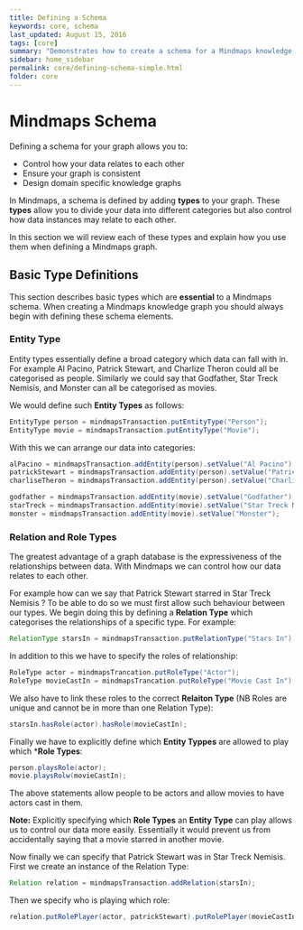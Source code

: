 ```yaml
---
title: Defining a Schema
keywords: core, schema
last_updated: August 15, 2016
tags: [core]
summary: "Demonstrates how to create a schema for a Mindmaps knowledge graph"
sidebar: home_sidebar
permalink: core/defining-schema-simple.html
folder: core
---
```


# Mindmaps Schema

Defining a schema for your graph allows you to:
 
* Control how your data relates to each other
* Ensure your graph is consistent
* Design domain specific knowledge graphs

In Mindmaps, a schema is defined by adding **types** to your graph. 
These **types** allow you to divide your  data into different categories but also control how data instances may relate to each other.

In this section we will review each of these types and explain how you use them when defining a Mindmaps graph.

## Basic Type Definitions

This section describes basic types which are **essential** to a Mindmaps schema. 
When creating a Mindmaps knowledge graph you should always begin with defining these schema elements.

### Entity Type

Entity types essentially define a broad category which data can fall with in. For example Al Pacino, Patrick Stewart, 
and Charlize Theron could all be categorised as people. 
Similarly we could say that Godfather, Star Treck Nemisis, and Monster can all be categorised as movies.

We would define such **Entity Types** as follows: 

```java
EntityType person = mindmapsTransaction.putEntityType("Person");
EntityType movie = mindmapsTransaction.putEntityType("Movie");
```

With this we can arrange our data into categories:

```java
alPacino = mindmapsTransaction.addEntity(person).setValue("Al Pacino");
patrickStewart = mindmapsTransaction.addEntity(person).setValue("Patrick Stewart");
charliseTheron = mindmapsTransaction.addEntity(person).setValue("Charlise Theron");

godfather = mindmapsTransaction.addEntity(movie).setValue("Godfather");
starTreck = mindmapsTransaction.addEntity(movie).setValue("Star Treck Nemisis");
monster = mindmapsTransaction.addEntity(movie).setValue("Monster");
```

### Relation and Role Types 

The greatest advantage of a graph database is the expressiveness of the relationships between data. 
With Mindmaps we can control how our data relates to each other. 

For example how can we say that Patrick Stewart starred in Star Treck Nemisis ? 
To be able to do so we must first allow such behaviour between our types. 
We begin doing this by defining a **Relation Type** which categorises the relationships of a specific type. 
For example:

```java
RelationType starsIn = mindmapsTransaction.putRelationType("Stars In");
```

In addition to this we have to specify the roles of relationship:

```java
RoleType actor = mindmapsTrancation.putRoleType("Actor");
RoleType movieCastIn = mindmapsTrancation.putRoleType("Movie Cast In");
```

We also have to link these roles to the correct **Relaiton Type** (NB Roles are unique and cannot be in more than one 
Relation Type):


```java
starsIn.hasRole(actor).hasRole(movieCastIn); 
```

Finally we have to explicitly define which **Entity Typpes** are allowed to play which ***Role Types**:

```java
person.playsRole(actor);
movie.playsRolw(movieCastIn);
```

The above statements allow people to be actors and allow movies to have actors cast in them.

**Note:** Explicitly specifying which **Role Types** an **Entity Type** can play allows us to control our data more easily. 
Essentially it would prevent us from accidentally saying that a movie starred in another movie.

Now finally we can specify that Patrick Stewart was in Star Treck Nemisis. 
First we create an instance of the Relation Type:


```java
Relation relation = mindmapsTransaction.addRelation(starsIn);
```

Then we specify who is playing which role:

```java
relation.putRolePlayer(actor, patrickStewart).putRolePlayer(movieCastIn, startreck);
```
